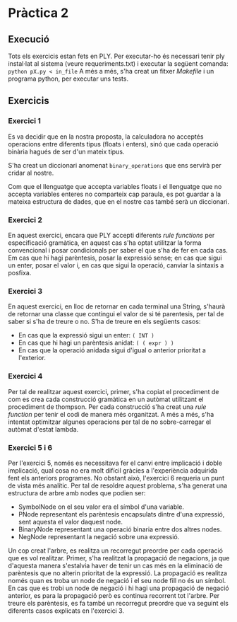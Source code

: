 # Pràctica 2

## Execució

Tots els exercicis estan fets en PLY. Per executar-ho és necessari tenir ply instal·lat al sistema (veure requeriments.txt) i executar
la següent comanda:
`python pX.py < in_file`
A més a més, s'ha creat un fitxer *Makefile* i un programa python,  per executar uns tests.

## Exercicis

### Exercici 1

Es va decidir que en la nostra proposta, la calculadora no acceptés operacions entre diferents tipus (floats i enters), sinó que cada operació binària hagués de ser d'un mateix tipus.

S'ha creat un diccionari anomenat `binary_operations` que ens servirà per cridar al nostre.

Com que el llenguatge que accepta variables floats i el llenguatge que no accepta variables enteres no comparteix cap paraula, es pot guardar a la mateixa estructura de dades, que en el nostre cas també serà un diccionari.

### Exercici 2 

En aquest exercici, encara que PLY accepti diferents *rule functions* per especificació gramàtica, en aquest cas s'ha optat utilitzar la forma convencional i posar condicionals per saber el que s'ha de fer en cada cas. Em cas que hi hagi parèntesis, posar la expressió sense; en cas que sigui un enter, posar el valor i, en cas que sigui la operació, canviar la sintaxis a posfixa.

### Exercici 3

En aquest exercici, en lloc de retornar en cada terminal una String, s'haurà de retornar una classe que contingui el valor de si té parentesis, per tal de saber si s'ha de treure o no. S'ha de treure en els següents casos:

* En cas que la expressió sigui un enter: `( INT )`
* En cas que hi hagi un parèntesis anidat: `( ( expr ) )`
* En cas que la operació anidada sigui d'igual o anterior prioritat a l'exterior.

### Exercici 4

Per tal de realitzar aquest exercici, primer, s'ha copiat el procediment de com es crea cada construcció gramàtica en un autòmat utilitzant el procediment de thompson. Per cada construcció s'ha creat una *rule function* per tenir el codi de manera més organitzat. A més a més, s'ha intentat optimitzar algunes operacions per tal de no sobre-carregar el autòmat d'estat lambda.

### Exercici 5 i 6

Per l'exercici 5, només es necessitava fer el canvi entre implicació i doble implicació, qual cosa no era molt difícil gràcies a l'experiència adquirida fent els anteriors programes. No obstant això, l'exercici 6 requeria un punt de vista més analític. Per tal de resoldre aquest problema, s'ha generat una estructura de arbre amb nodes que podien ser:

* SymbolNode on el seu valor era el símbol d'una variable.
* PNode representant els parèntesis encapsulats dintre d'una expressió, sent aquesta el valor daquest node.
* BinaryNode representant una operació binaria entre dos altres nodes.
* NegNode representant la negació sobre una expressió.

Un cop creat l'arbre, es realitza un recorregut preordre per cada operació que es vol realitzar.
Primer, s'ha realitzat la propagació de negacions, ja que d'aquesta manera s'estalvia haver de tenir un cas més en la eliminació de parèntesis que no alterin prioritat de la expressió. La propagació es realitza només quan es troba un node de negació i el seu node fill no és un símbol. En cas que es trobi un node de negació i hi hagi una propagació de negació anterior, es para la propagació però es continua recorrent tot l'arbre.
Per treure els parèntesis, es fa també un recorregut preordre que va seguint els diferents casos explicats en l'exercici 3.
